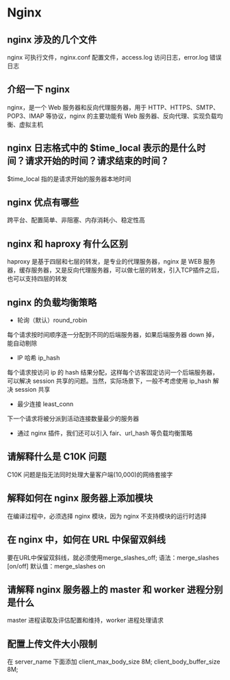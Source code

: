 # Nginx

## nginx 涉及的几个文件
nginx 可执行文件，nginx.conf 配置文件，access.log 访问日志，error.log 错误日志

## 介绍一下 nginx
nginx，是一个 Web 服务器和反向代理服务器，用于 HTTP、HTTPS、SMTP、POP3、IMAP 等协议，nginx 的主要功能有 Web 服务器、反向代理、实现负载均衡、虚拟主机

## nginx 日志格式中的 $time_local 表示的是什么时间？请求开始的时间？请求结束的时间？
$time_local 指的是请求开始的服务器本地时间

## nginx 优点有哪些
跨平台、配置简单、非阻塞、内存消耗小、稳定性高

## nginx 和 haproxy 有什么区别
haproxy 是基于四层和七层的转发，是专业的代理服务器，nginx 是 WEB 服务器，缓存服务器，又是反向代理服务器，可以做七层的转发，引入TCP插件之后，也可以支持四层的转发

## nginx 的负载均衡策略

- 轮询（默认）round_robin

每个请求按时间顺序逐一分配到不同的后端服务器，如果后端服务器 down 掉，能自动剔除

- IP 哈希 ip_hash

每个请求按访问 ip 的 hash 结果分配，这样每个访客固定访问一个后端服务器，可以解决 session 共享的问题。当然，实际场景下，一般不考虑使用 ip_hash 解决 session 共享

- 最少连接 least_conn

下一个请求将被分派到活动连接数量最少的服务器

- 通过 nginx 插件，我们还可以引入 fair、url_hash 等负载均衡策略

## 请解释什么是 C10K 问题
C10K 问题是指无法同时处理大量客户端(10,000)的网络套接字

## 解释如何在 nginx 服务器上添加模块
在编译过程中，必须选择 nginx 模块，因为 nginx 不支持模块的运行时选择

## 在 nginx 中，如何在 URL 中保留双斜线
要在URL中保留双斜线，就必须使用merge_slashes_off;
语法：merge_slashes [on/off]
默认值：merge_slashes on

## 请解释 nginx 服务器上的 master 和 worker 进程分别是什么
master 进程读取及评估配置和维持，worker 进程处理请求

## 配置上传文件大小限制
在 server_name 下面添加 client_max_body_size 8M; client_body_buffer_size 8M;
